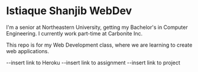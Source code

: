 # Istiaque Shanjib WebDev
I'm a senior at Northeastern University, getting my Bachelor's in Computer Engineering. I currently work part-time at Carbonite Inc.

This repo is for my Web Development class, where we are learning to create web applications.

--insert link to Heroku
--insert link to assignment
--insert link to project
